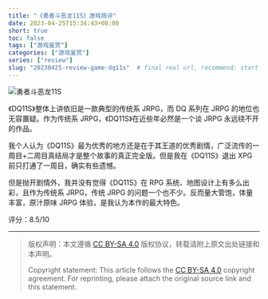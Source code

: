 ```yaml
---
title: "《勇者斗恶龙11S》游戏简评"
date: 2023-04-25T15:34:43+08:00
short: true
toc: false
tags: ["游戏鉴赏"]
categories: ["游戏鉴赏"]
series: ["review"]
slug: "20230425-review-game-dq11s"  # final real url, recommend: start by date, follow lower case words with hyphen splitter. E.g., `20230316-text-title`
---
```


![勇者斗恶龙11S](/img/posts/20230425-dq11s.jpg "勇者斗恶龙11S")

《DQ11S》整体上讲依旧是一款典型的传统系 JRPG，而 DQ 系列在 JRPG 的地位也无容置疑。作为传统系 JRPG，《DQ11S》在近些年必然是一个谈 JRPG 永远绕不开的作品。

我个人认为《DQ11S》最为优秀的地方还是在于其王道的优秀剧情，广泛流传的一周目+二周目真结局才是整个故事的真正完全版。但是我在《DQ11S》退出 XPG 前只打通了一周目，确实有些遗憾。

但是抛开剧情外，我并没有觉得《DQ11S》在 RPG 系统、地图设计上有多么出彩，且作为传统系 JRPG，传统 JRPG 的问题一个也不少。反而量大管饱，体量丰富，原汁原味 JRPG 体验，是我认为本作的最大特色。

评分：8.5/10

---

> 版权声明：本文遵循 [CC BY-SA 4.0](https://creativecommons.org/licenses/by-sa/4.0/deed.zh) 版权协议，转载请附上原文出处链接和本声明。
>
> Copyright statement: This article follows the [CC BY-SA 4.0](https://creativecommons.org/licenses/by-sa/4.0/deed.en) copyright agreement. For reprinting, please attach the original source link and this statement.

